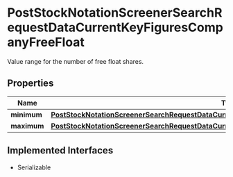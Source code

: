 

# PostStockNotationScreenerSearchRequestDataCurrentKeyFiguresCompanyFreeFloat

Value range for the number of free float shares.

## Properties

Name | Type | Description | Notes
------------ | ------------- | ------------- | -------------
**minimum** | [**PostStockNotationScreenerSearchRequestDataCurrentKeyFiguresCompanySharesOutstandingMinimum**](PostStockNotationScreenerSearchRequestDataCurrentKeyFiguresCompanySharesOutstandingMinimum.md) |  |  [optional]
**maximum** | [**PostStockNotationScreenerSearchRequestDataCurrentKeyFiguresCompanySharesOutstandingMaximum**](PostStockNotationScreenerSearchRequestDataCurrentKeyFiguresCompanySharesOutstandingMaximum.md) |  |  [optional]


## Implemented Interfaces

* Serializable


